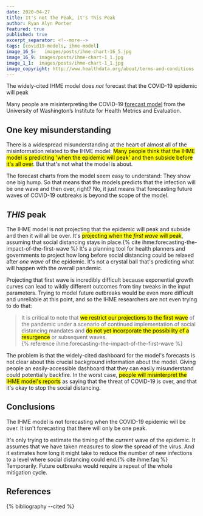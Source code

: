 ```yaml
---
date: 2020-04-27
title: It's not The Peak, it's This Peak
author: Ryan Alyn Porter
featured: true
published: true
excerpt_separator: <!--more-->
tags: [covid19-models, ihme-model]
image_16_5:   images/posts/ihme-chart-16_5.jpg
image_16_9: images/posts/ihme-chart-1_1.jpg
image_1_1:  images/posts/ihme-chart-1_1.jpg
image_copyright: http://www.healthdata.org/about/terms-and-conditions
---
```


The widely-cited IHME model does _not_ forecast that the COVID-19 epidemic will peak

<!--more-->

Many people are misinterpreting the COVID-19 [forecast model](/ihme-model.html) from the University of Washington’s Institute for Health Metrics and Evaluation.

## One key misunderstanding

There is a widespread misunderstanding at the heart of almost all of the misinformation related to the IHME model: <mark>Many people think that the IHME model is predicting 'when the epidemic will peak' and then subside before it's all over</mark>.  But that's not what the model is about.

The forecast charts from the model seem easy to understand: They show one big hump.  So that means that the models predicts that the infection will be one wave and then over, right?  No, it just means that forecasting future waves of COVID-19 outbreaks is beyond the scope of the model.

## _THIS_ peak

The IHME model is not projecting that the epidemic will peak and subside and then it will all be over.  It's <mark>projecting when the <i>first wave</i> will peak</mark>, assuming that social distancing stays in place.{% cite ihme:forecasting-the-impact-of-the-first-wave %}  It's a planning tool for health planners and governments to project how long before social distancing could be relaxed after _one wave_ of the epidemic.  It's not a crystal ball that's predicting what will happen with the overall pandemic.

Projecting that first wave is incredibly difficult because exponential growth curves can lead to wildly different outcomes from tiny tweaks in the input parameters.  Trying to model future outbreaks would be even more difficult and unreliable at this point, and so the IHME researchers are not even trying to do that:

<blockquote class="blockquote">
It is critical to note that <mark>we restrict our projections to the first wave</mark> of the pandemic under a scenario of continued implementation of social distancing mandates and <mark>do not yet incorporate the possibility of a resurgence</mark> or subsequent waves.
<footer>{% reference ihme:forecasting-the-impact-of-the-first-wave %}</footer>
</blockquote>

The problem is that the widely-cited dashboard for the model's forecasts is not clear about this crucial background information about the model.  Giving people an easily-accessible dashboard that they can easily misunderstand could potentially backfire.  In the worst case, <mark>people will misinterpret the IHME model's reports</mark> as saying that the threat of COVID-19 is over, and that it's okay to stop the social distancing.

## Conclusions

The IHME model is not forecasting when the COVID-19 epidemic will be over.  It isn't forecasting that there will only be one peak.

It's only trying to estimate the timing of the _current_ wave of the epidemic.  It assumes that we have taken measures to slow the spread of the virus.  And it estimates how long it might take to reduce the number of new infections to a level where social distancing could end.{% cite ihme:faq %}  Temporarily.  Future outbreaks would require a repeat of the whole mitigation cycle.

<h2>References</h2>

{% bibliography --cited %}

